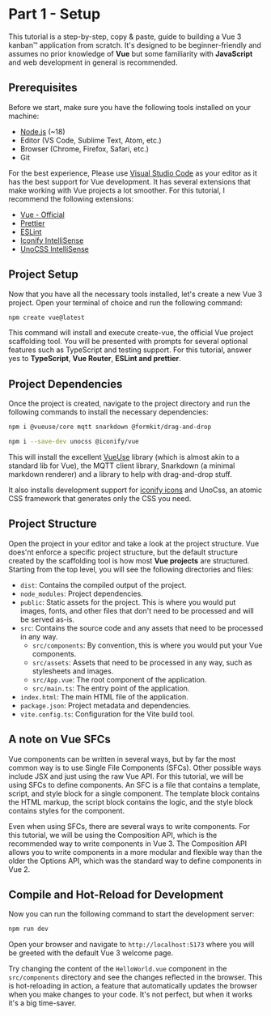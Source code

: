 # Part 1 - Setup

This tutorial is a step-by-step, copy & paste, guide to building a Vue 3 kanban™ application from scratch. It's designed to be beginner-friendly and assumes no prior knowledge of **Vue** but some familiarity with **JavaScript** and web development in general is recommended.

## Prerequisites

Before we start, make sure you have the following tools installed on your machine:

- [Node.js](https://nodejs.org/) (~18)
- Editor (VS Code, Sublime Text, Atom, etc.)
- Browser (Chrome, Firefox, Safari, etc.)
- Git

For the best experience, Please use [Visual Studio Code](https://code.visualstudio.com/) as your editor as it has the best support for Vue development. It has several extensions that make working with Vue projects a lot smoother. For this tutorial, I recommend the following extensions:

- [Vue - Official](https://marketplace.visualstudio.com/items?itemName=Vue.volar)
- [Prettier](https://marketplace.visualstudio.com/items?itemName=esbenp.prettier-vscode)
- [ESLint](https://marketplace.visualstudio.com/items?itemName=dbaeumer.vscode-eslint)
- [Iconify IntelliSense](https://marketplace.visualstudio.com/items?itemName=antfu.iconify)
- [UnoCSS IntelliSense](https://marketplace.visualstudio.com/items?itemName=antfu.unocss)

## Project Setup

Now that you have all the necessary tools installed, let's create a new Vue 3 project. Open your terminal of choice and run the following command:

```sh
npm create vue@latest
```

This command will install and execute create-vue, the official Vue project scaffolding tool. You will be presented with prompts for several optional features such as TypeScript and testing support. For this tutorial, answer yes to **TypeScript**, **Vue Router**, **ESLint and prettier**.

## Project Dependencies

Once the project is created, navigate to the project directory and run the following commands to install the necessary dependencies:

```sh
npm i @vueuse/core mqtt snarkdown @formkit/drag-and-drop
```

```sh
npm i --save-dev unocss @iconify/vue
```

This will install the excellent [VueUse](https://vueuse.org/) library (which is almost akin to a standard lib for Vue), the MQTT client library, Snarkdown (a minimal markdown renderer) and a library to help with drag-and-drop stuff.

It also installs development support for [iconify icons](https://iconify.design/) and UnoCss, an atomic CSS framework that generates only the CSS you need.

## Project Structure

Open the project in your editor and take a look at the project structure. Vue does'nt enforce a specific project structure, but the default structure created by the scaffolding tool is how most **Vue projects** are structured. Starting from the top level, you will see the following directories and files:

- `dist`: Contains the compiled output of the project.
- `node_modules`: Project dependencies.
- `public`: Static assets for the project. This is where you would put images, fonts, and other files that don't need to be processed and will be served as-is.
- `src`: Contains the source code and any assets that need to be processed in any way.
  - `src/components`: By convention, this is where you would put your Vue components.
  - `src/assets`: Assets that need to be processed in any way, such as stylesheets and images.
  - `src/App.vue`: The root component of the application.
  - `src/main.ts`: The entry point of the application.
- `index.html`: The main HTML file of the application.
- `package.json`: Project metadata and dependencies.
- `vite.config.ts`: Configuration for the Vite build tool.

## A note on Vue SFCs

Vue components can be written in several ways, but by far the most common way is to use Single File Components (SFCs). Other possible ways include JSX and just using the raw Vue API. For this tutorial, we will be using SFCs to define components. An SFC is a file that contains a template, script, and style block for a single component. The template block contains the HTML markup, the script block contains the logic, and the style block contains styles for the component.

Even when using SFCs, there are several ways to write components. For this tutorial, we will be using the Composition API, which is the recommended way to write components in Vue 3. The Composition API allows you to write components in a more modular and flexible way than the older the Options API, which was the standard way to define components in Vue 2.

## Compile and Hot-Reload for Development

Now you can run the following command to start the development server:

```sh
npm run dev
```

Open your browser and navigate to `http://localhost:5173` where you will be greeted with the default Vue 3 welcome page.

Try changing the content of the `HelloWorld.vue` component in the `src/components` directory and see the changes reflected in the browser. This is hot-reloading in action, a feature that automatically updates the browser when you make changes to your code. It's not perfect, but when it works it's a big time-saver.
